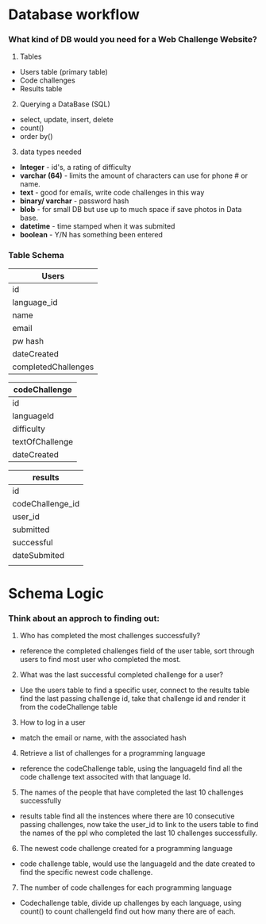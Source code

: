 # Database workflow

### What kind of DB would you need for a Web Challenge Website?

1. Tables 
- Users table (primary table)
- Code challenges
- Results table 

2. Querying a DataBase (SQL)
- select, update, insert, delete
- count()
- order by()

3. data types needed 
- **Integer** - id's, a rating of difficulty
- **varchar (64)** - limits the amount of characters can use for phone # or name.
- **text** - good for emails, write code challenges in this way
- **binary/ varchar** - password hash
- **blob** - for small DB but use up to much space if save photos in Data base. 
- **datetime** - time stamped when it was submited
- **boolean** - Y/N has something been entered

### Table Schema


| __Users__ | 
|--------------|
| id        | 
| language_id| 
| name      |
| email     |
| pw hash   |
| dateCreated|
| completedChallenges| 

| __codeChallenge__ | 
|-------------------|
|id               | 
|languageId       | 
|difficulty       |
|textOfChallenge|
|dateCreated|

| __results__ | 
|------------------|
| id       | 
| codeChallenge_id| 
| user_id      |
| submitted      |
| successful     |
| dateSubmited  |
|           |

# Schema Logic
### Think about an approch to finding out: 

1. Who has completed the most challenges successfully?
  - reference the completed challenges field of the user table, sort through users to find most user who completed the most.  

2. What was the last successful completed challenge for a user?
  - Use the users table to find a specific user, connect to the results table find the last passing challenge id, take that challenge id and render it from the codeChallenge table

3. How to log in a user
  - match the email or name, with the associated hash 

4. Retrieve a list of challenges for a programming language
  - reference the codeChallenge table, using the languageId find all the code challenge text associted with that language Id.  

5. The names of the people that have completed the last 10 challenges successfully
  - results table find all the instences where there are 10 consecutive passing challenges, now take the user_id to link to the users table to find the names of the ppl who completed the last 10 challenges successfully.

6. The newest code challenge created for a programming language
  - code challenge table, would use the languageId and the date created to find the specific newest code challenge. 

7. The number of code challenges for each programming language
  - Codechallenge table, divide up challenges by each language, using count() to count challengeId find out how many there are of each. 